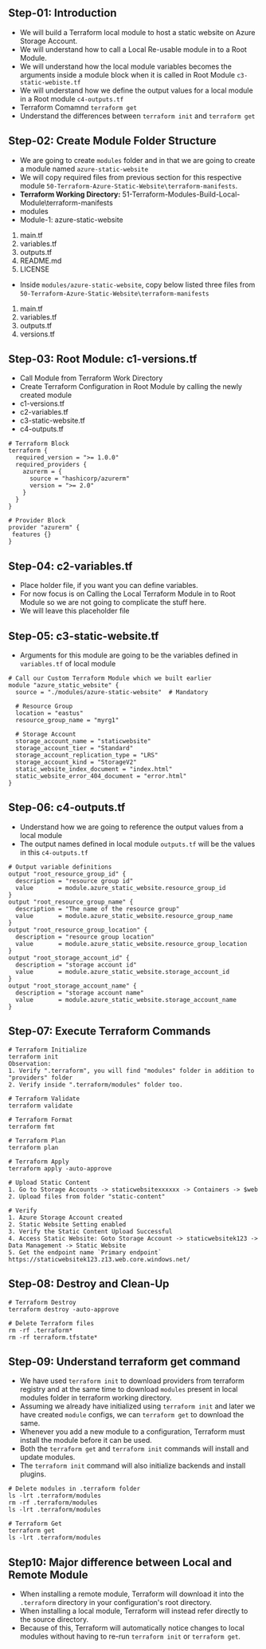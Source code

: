 ## Step-01: Introduction
- We will build a Terraform local module to host a static website on Azure Storage Account.
- We will understand how to call a Local Re-usable module in to a Root Module.
- We will understand how the local module variables becomes the arguments inside a module block when it is called in Root Module `c3-static-webiste.tf`
- We will understand how we define the output values for a local module in a Root module `c4-outputs.tf`
- Terraform Comamnd `terraform get`
- Understand the differences between `terraform init` and `terraform get`


## Step-02: Create Module Folder Structure
- We are going to create `modules` folder and in that we are going to create a module named `azure-static-website`
- We will copy required files from previous section for this respective module `50-Terraform-Azure-Static-Website\terraform-manifests`.
- **Terraform Working Directory:** 51-Terraform-Modules-Build-Local-Module\terraform-manifests
- modules
- Module-1: azure-static-website
1. main.tf
2. variables.tf
3. outputs.tf
4. README.md
5. LICENSE
- Inside `modules/azure-static-website`, copy below listed three files from `50-Terraform-Azure-Static-Website\terraform-manifests`
1. main.tf
2. variables.tf
3. outputs.tf
4. versions.tf


## Step-03: Root Module: c1-versions.tf
- Call Module from Terraform Work Directory
- Create Terraform Configuration in Root Module by calling the newly created module
- c1-versions.tf
- c2-variables.tf
- c3-static-website.tf
- c4-outputs.tf
```t
# Terraform Block
terraform {
  required_version = ">= 1.0.0"
  required_providers {
    azurerm = {
      source = "hashicorp/azurerm"
      version = ">= 2.0"
    }    
  }
}

# Provider Block
provider "azurerm" {
 features {}          
}
```
## Step-04: c2-variables.tf
- Place holder file, if you want you can define variables.
- For now focus is on Calling the Local Terraform Module in to Root Module so we are not going to complicate the stuff here.
- We will leave this placeholder file

## Step-05: c3-static-website.tf
- Arguments for this module are going to be the variables defined in `variables.tf` of local module
```t
# Call our Custom Terraform Module which we built earlier
module "azure_static_website" {
  source = "./modules/azure-static-website"  # Mandatory

  # Resource Group
  location = "eastus"
  resource_group_name = "myrg1"

  # Storage Account
  storage_account_name = "staticwebsite"
  storage_account_tier = "Standard"
  storage_account_replication_type = "LRS"
  storage_account_kind = "StorageV2"
  static_website_index_document = "index.html"
  static_website_error_404_document = "error.html"
}
```

## Step-06: c4-outputs.tf
- Understand how we are going to reference the output values from a local module
- The output names defined in local module `outputs.tf` will be the values in this `c4-outputs.tf`
```t
# Output variable definitions
output "root_resource_group_id" {
  description = "resource group id"
  value       = module.azure_static_website.resource_group_id
}
output "root_resource_group_name" {
  description = "The name of the resource group"
  value       = module.azure_static_website.resource_group_name
}
output "root_resource_group_location" {
  description = "resource group location"
  value       = module.azure_static_website.resource_group_location
}
output "root_storage_account_id" {
  description = "storage account id"
  value       = module.azure_static_website.storage_account_id
}
output "root_storage_account_name" {
  description = "storage account name"
  value       = module.azure_static_website.storage_account_name
}
```

## Step-07: Execute Terraform Commands
```t
# Terraform Initialize
terraform init
Observation:
1. Verify ".terraform", you will find "modules" folder in addition to "providers" folder
2. Verify inside ".terraform/modules" folder too.

# Terraform Validate
terraform validate

# Terraform Format
terraform fmt

# Terraform Plan
terraform plan

# Terraform Apply
terraform apply -auto-approve

# Upload Static Content
1. Go to Storage Accounts -> staticwebsitexxxxxx -> Containers -> $web
2. Upload files from folder "static-content"

# Verify
1. Azure Storage Account created
2. Static Website Setting enabled
3. Verify the Static Content Upload Successful
4. Access Static Website: Goto Storage Account -> staticwebsitek123 -> Data Management -> Static Website
5. Get the endpoint name `Primary endpoint`
https://staticwebsitek123.z13.web.core.windows.net/
```


## Step-08: Destroy and Clean-Up
```t
# Terraform Destroy
terraform destroy -auto-approve

# Delete Terraform files
rm -rf .terraform*
rm -rf terraform.tfstate*
```

## Step-09: Understand terraform get command
- We have used `terraform init` to download providers from terraform registry and at the same time to download `modules` present in local modules folder in terraform working directory.
- Assuming we already have initialized using `terraform init` and later we have created `module` configs, we can `terraform get` to download the same.
- Whenever you add a new module to a configuration, Terraform must install the module before it can be used.
- Both the `terraform get` and `terraform init` commands will install and update modules.
- The `terraform init` command will also initialize backends and install plugins.
```t
# Delete modules in .terraform folder
ls -lrt .terraform/modules
rm -rf .terraform/modules
ls -lrt .terraform/modules

# Terraform Get
terraform get
ls -lrt .terraform/modules
```
## Step10: Major difference between Local and Remote Module
- When installing a remote module, Terraform will download it into the `.terraform` directory in your configuration's root directory.
- When installing a local module, Terraform will instead refer directly to the source directory.
- Because of this, Terraform will automatically notice changes to local modules without having to re-run `terraform init` or `terraform get`.
